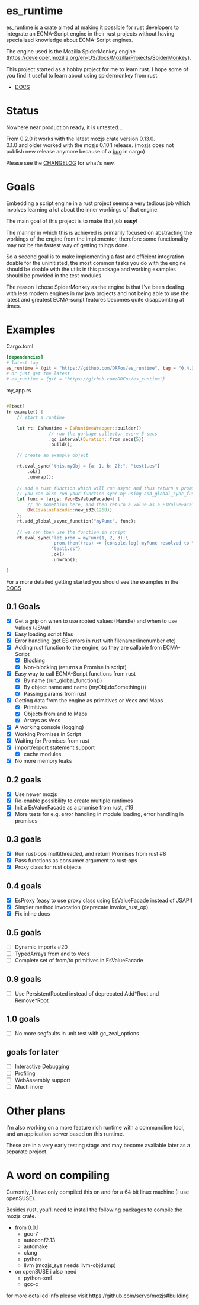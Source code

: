 # es_runtime

es_runtime is a crate aimed at making it possible for rust developers to integrate an ECMA-Script engine in their rust projects without having specialized knowledge about ECMA-Script engines.

The engine used is the Mozilla SpiderMonkey engine (https://developer.mozilla.org/en-US/docs/Mozilla/Projects/SpiderMonkey).

This project started as a hobby project for me to learn rust. I hope some of you find it useful to learn about using spidermonkey from rust.

* [DOCS](https://drfos.github.io/es_runtime/es_runtime/index.html)

# Status

Nowhere near production ready, it is untested...

From 0.2.0 it works with the latest mozjs crate version 0.13.0.  
0.1.0 and older worked with the mozjs 0.10.1 release. (mozjs does not publish new release anymore because of a [bug](https://github.com/rust-lang/cargo/issues/6917) in cargo)

Please see the [CHANGELOG](CHANGELOG.md) for what's new.

# Goals

Embedding a script engine in a rust project seems a very tedious job which involves learning a lot about the inner workings of that engine.

The main goal of this project is to make that job **easy**!

The manner in which this is achieved is primarily focused on abstracting the workings of the engine from the implementor, therefore some functionality may not be the fastest way of getting things done.

So a second goal is to make implementing a fast and efficient integration doable for the uninitiated, the most common tasks you do with the engine should be doable with the utils in this package and working examples should be provided in the test modules.

The reason I chose SpiderMonkey as the engine is that I've been dealing with less modern engines in my java projects and not being able to use the latest and greatest ECMA-script features becomes quite disappointing at times.    

# Examples

Cargo.toml

```toml
[dependencies]
# latest tag
es_runtime = {git = "https://github.com/DRFos/es_runtime", tag = "0.4.0"}
# or just get the latest
# es_runtime = {git = "https://github.com/DRFos/es_runtime"}

```

my_app.rs

```rust

#[test]
fn example() {
    // start a runtime

    let rt: EsRuntime = EsRuntimeWrapper::builder()
                // run the garbage collector every 5 secs
                .gc_interval(Duration::from_secs(5))
                .build();

    // create an example object

    rt.eval_sync("this.myObj = {a: 1, b: 2};", "test1.es")
        .ok()
        .unwrap();
    
    // add a rust function which will run async and thus return a promise in script
    // you can also run your function sync by using add_global_sync_function instead
    let func = |args: Vec<EsValueFacade>| {
        // do something here, and then return a value as a EsValueFacade
        Ok(EsValueFacade::new_i32(1268))
    };
    rt.add_global_async_function("myFunc", func);
    
    // we can then use the function in script
    rt.eval_sync("let prom = myFunc(1, 2, 3);\
                  prom.then((res) => {console.log('myFunc resolved to %s', res);});", 
                 "test1.es")
                 .ok()
                 .unwrap();

}
```

For a more detailed getting started you should see the examples in the [DOCS](https://drfos.github.io/es_runtime/es_runtime/index.html#examples)

## 0.1 Goals

* [x] Get a grip on when to use rooted values (Handle) and when to use Values (JSVal) 
* [x] Easy loading script files
* [x] Error handling (get ES errors in rust with filename/linenumber etc)
* [x] Adding rust function to the engine, so they are callable from ECMA-Script
  * [x] Blocking
  * [x] Non-blocking (returns a Promise in script)
* [x] Easy way to call ECMA-Script functions from rust
  * [x] By name (run_global_function())
  * [x] By object name and name (myObj.doSomething())
  * [x] Passing params from rust
* [x] Getting data from the engine as primitives or Vecs and Maps
  * [x] Primitives
  * [x] Objects from and to Maps
  * [x] Arrays as Vecs
* [x] A working console (logging)
* [x] Working Promises in Script
* [x] Waiting for Promises from rust
* [x] import/export statement support
  * [x] cache modules
* [x] No more memory leaks

## 0.2 goals

* [x] Use newer mozjs
* [x] Re-enable possibility to create multiple runtimes
* [x] Init a EsValueFacade as a promise from rust, #19
* [x] More tests for e.g. error handling in module loading, error handling in promises

## 0.3 goals 

* [x] Run rust-ops multithreaded, and return Promises from rust #8
* [x] Pass functions as consumer argument to rust-ops
* [x] Proxy class for rust objects

## 0.4 goals

* [x] EsProxy (easy to use proxy class using EsValueFacade instead of JSAPI)
* [x] Simpler method invocation (deprecate invoke_rust_op)
* [x] Fix inline docs

## 0.5 goals

* [ ] Dynamic imports #20
* [ ] TypedArrays from and to Vecs
* [ ] Complete set of from/to primitives in EsValueFacade

## 0.9 goals

* [ ] Use PersistentRooted instead of deprecated Add\*Root and Remove\*Root

## 1.0 goals

* [ ] No more segfaults in unit test with gc_zeal_options

## goals for later

* [ ] Interactive Debugging
* [ ] Profiling
* [ ] WebAssembly support
* [ ] Much more

# Other plans

I'm also working on a more feature rich runtime with a commandline tool, and an application server based on this runtime.

These are in a very early testing stage and may become available later as a separate project.

# A word on compiling

Currently, I have only compiled this on and for a 64 bit linux machine (I use openSUSE).

Besides rust, you'll need to install the following packages to compile the mozjs crate.

* from 0.0.1
    * gcc-7
    * autoconf2.13
    * automake
    * clang
    * python
    * llvm (mozjs_sys needs llvm-objdump)
* on openSUSE i also need
  * python-xml
  * gcc-c

for more detailed info please visit https://github.com/servo/mozjs#building 



